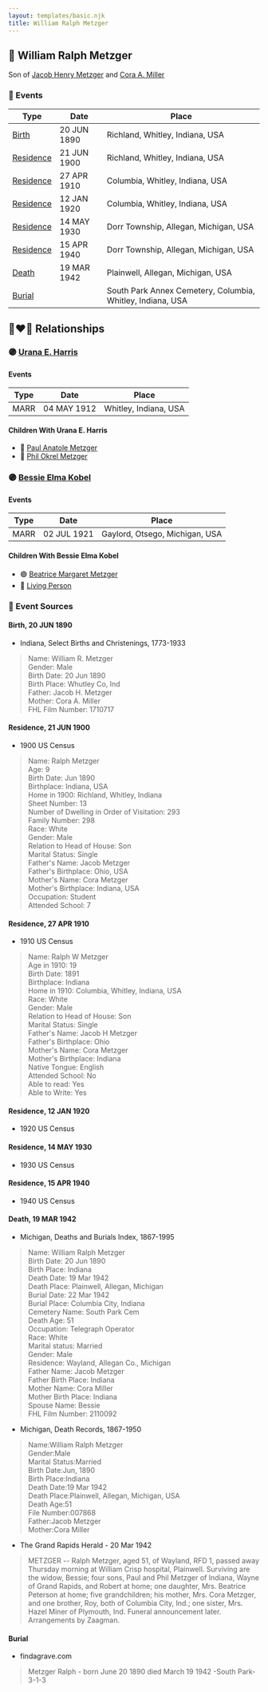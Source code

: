 ```yaml
---
layout: templates/basic.njk
title: William Ralph Metzger
---
```

## 🔵 William Ralph Metzger

Son of [Jacob Henry Metzger](/people/1/13773745) and [Cora A. Miller](/people/1/12053368)

### 📆 Events

Type | Date | Place
------ | ------ | ------
[Birth](#event-0) | 20 JUN 1890 | Richland, Whitley, Indiana, USA
[Residence](#event-1) | 21 JUN 1900 | Richland, Whitley, Indiana, USA
[Residence](#event-2) | 27 APR 1910 | Columbia, Whitley, Indiana, USA
[Residence](#event-3) | 12 JAN 1920 | Columbia, Whitley, Indiana, USA
[Residence](#event-4) | 14 MAY 1930 | Dorr Township, Allegan, Michigan, USA
[Residence](#event-5) | 15 APR 1940 | Dorr Township, Allegan, Michigan, USA
[Death](#event-6) | 19 MAR 1942 | Plainwell, Allegan, Michigan, USA
[Burial](#event-7) |  | South Park Annex Cemetery, Columbia, Whitley, Indiana, USA

## 👩‍❤️‍👨 Relationships

### 🟣 [Urana E. Harris](/people/8/8274504)

#### Events

Type | Date | Place
------ | ------ | ------
MARR | 04 MAY 1912 | Whitley, Indiana, USA
#### Children With Urana E. Harris
* 🔵 [Paul Anatole Metzger](/people/3/34600089)
* 🔵 [Phil Okrel Metzger](/people/5/58597117)
### 🟣 [Bessie Elma Kobel](/people/3/34277096)

#### Events

Type | Date | Place
------ | ------ | ------
MARR | 02 JUL 1921 | Gaylord, Otsego, Michigan, USA
#### Children With Bessie Elma Kobel
* 🟣 [Beatrice Margaret Metzger](/people/7/79763948)
* 🔵 [Living Person](/people/2/25349238)
### 📰 Event Sources

#### <a id="event-0"></a> Birth, 20 JUN 1890
* Indiana, Select Births and Christenings, 1773-1933
>   
  > Name: William R. Metzger  
  > Gender: Male  
  > Birth Date: 20 Jun 1890  
  > Birth Place: Whutley Co, Ind  
  > Father: Jacob H. Metzger  
  > Mother: Cora A. Miller  
  > FHL Film Number: 1710717

#### <a id="event-1"></a> Residence, 21 JUN 1900
* 1900 US Census
>   
  > Name: Ralph Metzger  
  > Age: 9  
  > Birth Date: Jun 1890  
  > Birthplace: Indiana, USA  
  > Home in 1900: Richland, Whitley, Indiana  
  > Sheet Number: 13  
  > Number of Dwelling in Order of Visitation: 293  
  > Family Number: 298  
  > Race: White  
  > Gender: Male  
  > Relation to Head of House: Son  
  > Marital Status: Single  
  > Father's Name: Jacob Metzger  
  > Father's Birthplace: Ohio, USA  
  > Mother's Name: Cora Metzger  
  > Mother's Birthplace: Indiana, USA  
  > Occupation: Student  
  > Attended School: 7

#### <a id="event-2"></a> Residence, 27 APR 1910
* 1910 US Census
>   
  > Name: Ralph W Metzger  
  > Age in 1910: 19  
  > Birth Date: 1891  
  > Birthplace: Indiana  
  > Home in 1910: Columbia, Whitley, Indiana, USA  
  > Race: White  
  > Gender: Male  
  > Relation to Head of House: Son  
  > Marital Status: Single  
  > Father's Name: Jacob H Metzger  
  > Father's Birthplace: Ohio  
  > Mother's Name: Cora Metzger  
  > Mother's Birthplace: Indiana  
  > Native Tongue: English  
  > Attended School: No  
  > Able to read: Yes  
  > Able to Write: Yes

#### <a id="event-3"></a> Residence, 12 JAN 1920
* 1920 US Census

#### <a id="event-4"></a> Residence, 14 MAY 1930
* 1930 US Census

#### <a id="event-5"></a> Residence, 15 APR 1940
* 1940 US Census

#### <a id="event-6"></a> Death, 19 MAR 1942
* Michigan, Deaths and Burials Index, 1867-1995
>   
  > Name: William Ralph Metzger  
  > Birth Date: 20 Jun 1890  
  > Birth Place: Indiana  
  > Death Date: 19 Mar 1942  
  > Death Place: Plainwell, Allegan, Michigan  
  > Burial Date: 22 Mar 1942  
  > Burial Place: Columbia City, Indiana  
  > Cemetery Name: South Park Cem  
  > Death Age: 51  
  > Occupation: Telegraph Operator  
  > Race: White  
  > Marital status: Married  
  > Gender: Male  
  > Residence: Wayland, Allegan Co., Michigan  
  > Father Name: Jacob Metzger  
  > Father Birth Place: Indiana  
  > Mother Name: Cora Miller  
  > Mother Birth Place: Indiana  
  > Spouse Name: Bessie  
  > FHL Film Number: 2110092
* Michigan, Death Records, 1867-1950
>   
  > Name:William Ralph Metzger  
  > Gender:Male  
  > Marital Status:Married  
  > Birth Date:Jun, 1890  
  > Birth Place:Indiana  
  > Death Date:19 Mar 1942  
  > Death Place:Plainwell, Allegan, Michigan, USA  
  > Death Age:51  
  > File Number:007868  
  > Father:Jacob Metzger  
  > Mother:Cora Miller
* The Grand Rapids Herald  - 20 Mar 1942
>   
  > METZGER -- Ralph Metzger, aged 51, of Wayland, RFD 1, passed away Thursday morning at William Crisp hospital, Plainwell. Surviving are the widow, Bessie; four sons, Paul and Phil Metzger of Indiana, Wayne of Grand Rapids, and Robert at home; one daughter, Mrs. Beatrice Peterson at home; five grandchildren; his mother, Mrs. Cora Metzger, and one brother, Roy, both of Columbia City, Ind.; one sister, Mrs. Hazel Miner of Plymouth, Ind. Funeral announcement later. Arrangements by Zaagman.

#### <a id="event-7"></a> Burial
* findagrave.com
>   
  > Metzger Ralph - born June 20 1890 died March 19 1942 -South Park-3-1-3
